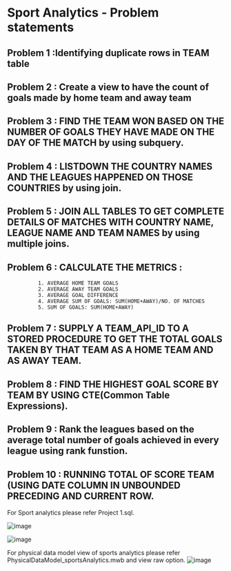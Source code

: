 
#     **Sport Analytics - Problem statements**
## Problem 1 :Identifying duplicate rows in TEAM table
## Problem 2 : Create a view to have the count of goals made by home team and away team
## Problem 3 : FIND THE TEAM WON BASED ON THE NUMBER OF GOALS THEY HAVE MADE ON THE DAY OF THE MATCH by using subquery.
## Problem 4 : LISTDOWN THE COUNTRY NAMES AND THE LEAGUES HAPPENED ON THOSE COUNTRIES by using join.
## Problem 5 : JOIN ALL TABLES TO GET COMPLETE DETAILS OF MATCHES WITH COUNTRY NAME, LEAGUE NAME AND TEAM NAMES by using multiple joins.
## Problem 6 : CALCULATE THE METRICS : 
              1. AVERAGE HOME TEAM GOALS  
              2. AVERAGE AWAY TEAM GOALS  
              3. AVERAGE GOAL DIFFERENCE 
              4. AVERAGE SUM OF GOALS: SUM(HOME+AWAY)/NO. OF MATCHES  
              5. SUM OF GOALS: SUM(HOME+AWAY) 
## Problem 7 : SUPPLY A TEAM_API_ID TO A STORED PROCEDURE TO GET THE TOTAL GOALS TAKEN BY THAT TEAM AS A HOME TEAM AND AS AWAY TEAM.
## Problem 8 : FIND THE HIGHEST GOAL SCORE BY TEAM BY USING CTE(Common Table Expressions).
## Problem 9 : Rank the leagues based on the average total number of goals achieved in every league using rank funstion.
## Problem 10 : RUNNING TOTAL OF SCORE TEAM  (USING DATE COLUMN IN UNBOUNDED PRECEDING AND CURRENT ROW.
For Sport analytics please refer Project 1.sql.

![image](https://github.com/user-attachments/assets/2c2bd1ff-233a-4d30-ac75-43c7d951f917)

![image](https://github.com/user-attachments/assets/05d91f39-887e-4982-80c1-cbc622bac2b3)

For physical data model view of sports analytics please refer PhysicalDataModel_sportsAnalytics.mwb and view raw option.
![image](https://github.com/user-attachments/assets/571fc238-0344-4507-8697-ab48586365d5)
